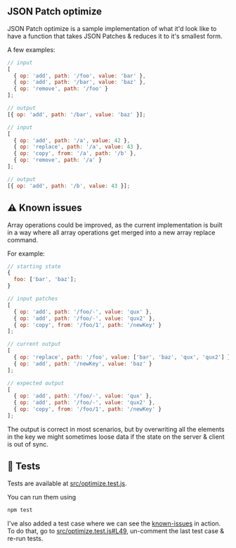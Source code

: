## JSON Patch optimize

JSON Patch optimize is a sample implementation of what it'd look like to have a function that takes JSON Patches & reduces it to it's smallest form.

A few examples:

```js
// input
[
  { op: 'add', path: '/foo', value: 'bar' },
  { op: 'add', path: '/bar', value: 'baz' },
  { op: 'remove', path: '/foo' }
];

// output
[{ op: 'add', path: '/bar', value: 'baz' }];
```

```js
// input
[
  { op: 'add', path: '/a', value: 42 },
  { op: 'replace', path: '/a', value: 43 },
  { op: 'copy', from: '/a', path: '/b' },
  { op: 'remove', path: '/a' }
];

// output
[{ op: 'add', path: '/b', value: 43 }];
```

## ⚠ Known issues

Array operations could be improved, as the current implementation is built in a way where all array operations get merged into a new array replace command.

For example:

```js
// starting state
{
  foo: ['bar', 'baz'];
}

// input patches
[
  { op: 'add', path: '/foo/-', value: 'qux' },
  { op: 'add', path: '/foo/-', value: 'qux2' },
  { op: 'copy', from: '/foo/1', path: '/newKey' }
];

// current output
[
  { op: 'replace', path: '/foo', value: ['bar', 'baz', 'qux', 'qux2'] },
  { op: 'add', path: '/newKey', value: 'baz' }
];

// expected output
[
  { op: 'add', path: '/foo/-', value: 'qux' },
  { op: 'add', path: '/foo/-', value: 'qux2' },
  { op: 'copy', from: '/foo/1', path: '/newKey' }
];
```

The output is correct in most scenarios, but by overwriting all the elements in the key we might sometimes loose data if the state on the server & client is out of sync.

## 🧪 Tests

Tests are available at [src/optimize.test.js](./src/optimize.test.js).

You can run them using

```bash
npm test
```

I've also added a test case where we can see the [known-issues](#-known-issues) in action.
To do that, go to [src/optimize.test.js#L49](./src/optimize.test.js#L49), un-comment the last test case & re-run tests.
